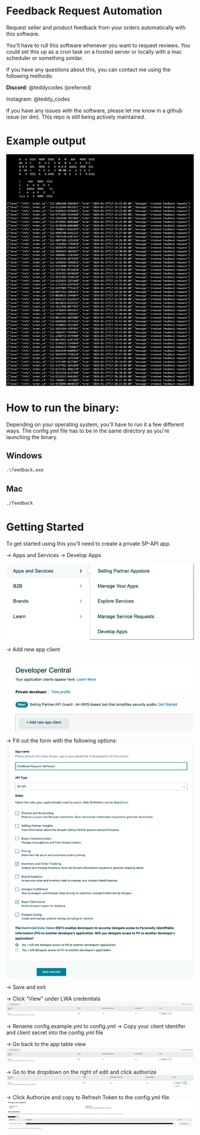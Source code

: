 # Feedback Request Automation
Request seller and product feedback from your orders automatically with this software.

You'll have to rull this software whenever you want to request reviews. You could set this up as a cron task on a hosted server or locally with a mac scheduler or something similar.

If you have any questions about this, you can contact me using the following methods:

**Discord**: @teddycodes (preferred)

Instagram: @teddy_codes

If you have any issues with the software, please let me know in a github issue (or dm). This repo is still being actively maintained.

# Example output
![Output](assets/output.png)

# How to run the binary:
Depending on your operating system, you'll have to run it a few different ways. The config.yml file has to be in the same directory as you're launching the binary.

## Windows
```sh
.\feedback.exe
```

## Mac
```sh
./feedback
```

# Getting Started
To get started using this you'll need to create a private SP-API app.

-> Apps and Services -> Develop Apps

![Develop Apps](assets/develop-apps.png)

-> Add new app client

![Add new app client](assets/add-new-app-client.png)

-> Fill out the form with the following options:
![New client form](assets/new-client-form.png)

-> Save and exit

-> Click "View" under LWA credentials
![App Table](assets/app-table.png)

-> Rename config.example.yml to config.yml
-> Copy your client identifer and client secret into the config.yml file

-> Go back to the app table view
![App Table](assets/app-table.png)

-> Go to the dropdown on the right of edit and click authorize
![Authorize](assets/app-table-authorize.png)

-> Click Authorize and copy to Refresh Token to the config.yml file.
![Refresh Token](assets/add-authorization.png)